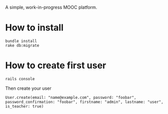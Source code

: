 A simple, work-in-progress MOOC platform.

# How to install 

	bundle install
	rake db:migrate

# How to create first user 

	rails console 

Then create your user

	User.create(email: "name@example.com", password: "foobar", password_confirmation: "foobar", firstname: "admin", lastname: "user", is_teacher: true)